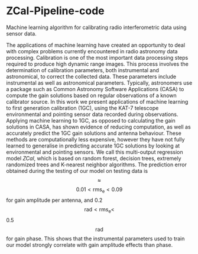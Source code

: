 # ZCal-Pipeline-code
Machine learning algorithm for calibrating radio interferometric data using sensor data.

The applications of machine learning have created an opportunity to deal with complex problems currently encountered in radio astronomy data processing. Calibration is one of the most important data processing steps required to produce high dynamic range images. This process involves the determination of calibration parameters, both instrumental and astronomical, to correct the
collected data. These parameters include instrumental as well as astronomical parameters. Typically, astronomers use a package such as Common Astronomy Software Applications (CASA) to compute the gain solutions based on regular observations of a known calibrator source. In this work we present applications of machine learning to first generation calibration (1GC), using the KAT-7 telescope environmental and pointing sensor data recorded during observations. Applying machine learning to 1GC, as opposed to calculating the gain solutions in CASA, has shown evidence of reducing computation, as well as accurately predict the 1GC gain solutions and antenna behaviour. These methods are computationally less expensive, however they have not fully learned to generalise  in predicting  accurate 1GC solutions by looking at environmental and pointing sensors. We call this multi-output regression model $\textit{ZCal}$, which is based on random forest, decision trees, extremely randomized trees and K-nearest neighbor algorithms. The prediction error obtained during the testing of our model on testing data is $$\approx$$ $$0.01< \mathrm{rms}_\mathrm{e} <0.09$$ for gain amplitude per antenna, and 0.2 $$\mathrm{rad}< \mathrm{rms}_\mathrm{e}<$$0.5 $$\mathrm{rad}$$ for gain phase. This shows that the instrumental parameters used to train our model strongly correlate with gain amplitude effects than phase.  
